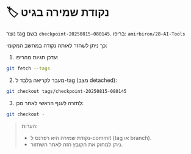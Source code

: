 # 🏷️ נקודת שמירה בגיט

נוצר tag בשם `checkpoint-20250815-080145`.
בריפו: `amirbiron/28-AI-Tools`

כך ניתן לשחזר לאותה נקודה במחשב המקומי:

1. עדכן תגיות מהריפו:

```bash
git fetch --tags
```

2. מעבר לקריאה בלבד ל-tag (מצב detached):

```bash
git checkout tags/checkpoint-20250815-080145
```

3. לחזרה לענף הראשי לאחר מכן:

```bash
git checkout -
```

> הערות:
> - נקודת שמירה היא רפרנס ל-commit (tag או branch).
> - ניתן למחוק את הקובץ הזה לאחר השחזור.
